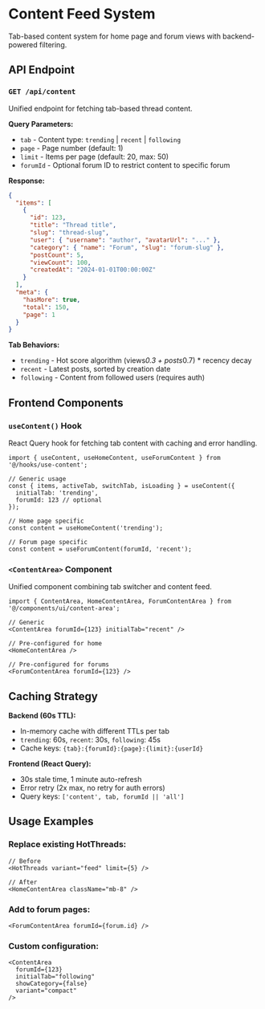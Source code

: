 # Content Feed System

Tab-based content system for home page and forum views with backend-powered filtering.

## API Endpoint

### `GET /api/content`

Unified endpoint for fetching tab-based thread content.

**Query Parameters:**
- `tab` - Content type: `trending` | `recent` | `following`
- `page` - Page number (default: 1)
- `limit` - Items per page (default: 20, max: 50)
- `forumId` - Optional forum ID to restrict content to specific forum

**Response:**
```json
{
  "items": [
    {
      "id": 123,
      "title": "Thread title",
      "slug": "thread-slug", 
      "user": { "username": "author", "avatarUrl": "..." },
      "category": { "name": "Forum", "slug": "forum-slug" },
      "postCount": 5,
      "viewCount": 100,
      "createdAt": "2024-01-01T00:00:00Z"
    }
  ],
  "meta": {
    "hasMore": true,
    "total": 150,
    "page": 1
  }
}
```

**Tab Behaviors:**
- `trending` - Hot score algorithm (views*0.3 + posts*0.7) * recency decay
- `recent` - Latest posts, sorted by creation date
- `following` - Content from followed users (requires auth)

## Frontend Components

### `useContent()` Hook

React Query hook for fetching tab content with caching and error handling.

```tsx
import { useContent, useHomeContent, useForumContent } from '@/hooks/use-content';

// Generic usage
const { items, activeTab, switchTab, isLoading } = useContent({
  initialTab: 'trending',
  forumId: 123 // optional
});

// Home page specific
const content = useHomeContent('trending');

// Forum page specific  
const content = useForumContent(forumId, 'recent');
```

### `<ContentArea>` Component

Unified component combining tab switcher and content feed.

```tsx
import { ContentArea, HomeContentArea, ForumContentArea } from '@/components/ui/content-area';

// Generic
<ContentArea forumId={123} initialTab="recent" />

// Pre-configured for home
<HomeContentArea />

// Pre-configured for forums
<ForumContentArea forumId={123} />
```

## Caching Strategy

**Backend (60s TTL):**
- In-memory cache with different TTLs per tab
- `trending`: 60s, `recent`: 30s, `following`: 45s
- Cache keys: `{tab}:{forumId}:{page}:{limit}:{userId}`

**Frontend (React Query):**
- 30s stale time, 1 minute auto-refresh
- Error retry (2x max, no retry for auth errors)
- Query keys: `['content', tab, forumId || 'all']`

## Usage Examples

### Replace existing HotThreads:
```tsx
// Before
<HotThreads variant="feed" limit={5} />

// After  
<HomeContentArea className="mb-8" />
```

### Add to forum pages:
```tsx
<ForumContentArea forumId={forum.id} />
```

### Custom configuration:
```tsx
<ContentArea 
  forumId={123}
  initialTab="following"
  showCategory={false}
  variant="compact"
/>
```